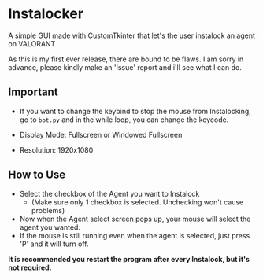 # Instalocker #
A simple GUI made with CustomTkinter that let's the user instalock an agent on VALORANT

As this is my first ever release, there are bound to be flaws.
I am sorry in advance, please kindly make an 'Issue' report and i'll see what I can do.

## Important ##
- If you want to change the keybind to stop the mouse from Instalocking, go to `bot.py` and in the while loop, you can change the keycode.

- Display Mode: Fullscreen or Windowed Fullscreen
- Resolution: 1920x1080

## How to Use ##
- Select the checkbox of the Agent you want to Instalock
  - (Make sure only 1 checkbox is selected. Unchecking won't cause problems)
- Now when the Agent select screen pops up, your mouse will select the agent you wanted.
- If the mouse is still running even when the agent is selected, just press 'P' and it will turn off.

__It is recommended you restart the program after every Instalock, but it's not required.__
